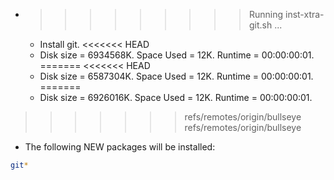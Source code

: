 * >>>>>>>>> Running inst-xtra-git.sh ...
  * Install git.
<<<<<<< HEAD
  * Disk size = 6934568K. Space Used = 12K. Runtime = 00:00:00:01.
=======
<<<<<<< HEAD
  * Disk size = 6587304K. Space Used = 12K. Runtime = 00:00:00:01.
=======
  * Disk size = 6926016K. Space Used = 12K. Runtime = 00:00:00:01.
>>>>>>> refs/remotes/origin/bullseye
>>>>>>> refs/remotes/origin/bullseye
  * The following NEW packages will be installed:
  ```bash
git*
  ```
